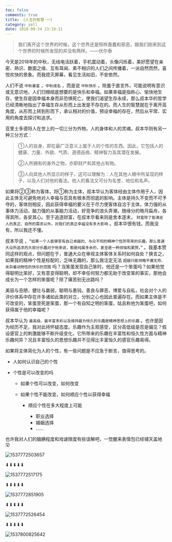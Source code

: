 ```yaml
---
toc: false
comments: true
title: 《人生的智慧·一》
category: yell
date: 1018-09-24 23:19:11
---
```


>  我们离开这个世界的时候，这个世界还是照样愚蠢和邪恶，跟我们刚来到这个世界的时候所发现的并没有两样。——伏尔泰

今天是2018年的中秋，无线电活跃着，手机震动着，头像闪烁着，美好愿望在亲密、熟识、数面之缘、互有耳闻、素不相识的人们之间传播着，一派自然而然，喜悦欢快的景象。而我熄灭屏幕，看见生活如旧，不安依然。 

人们不说 `中秋暴富` ，`中秋成名` ，而是说 `中秋快乐` ，除羞于直言外，可能说明有意识或无意识地，人们归根结底想要的是快乐和幸福。如果幸福是指称心、愉快地生存，使生存是因幸福本身而非恐惧死亡，使我们渴望生存永续，那么叔本华的哲学已经清晰地指出了幸福生存从形而上出发是不存在的。而人生的智慧就在于离开高角度，从形而上转到形而下，承认相对的价值，预设幸福的存在，然后从平常、实用的角度去探讨和追求。

亚里士多德将人在世上的一切三分为外物，人的身体和人的灵魂，叔本华则有另一种三分方式：

> ①人的自身，即在最广泛意义上属于人的个性的东西。因此，它包括人的健康、力量、外貌、气质、道德品格、精神智力及其潜在发展。
>
> ②人所拥有的身外之物，亦即财产和其他占有物。
>
> ③人向其他人所显示的样子，这可以理解为：人在其他人眼中所呈现的样子，以及人们对他的看法。他人的看法又可分为名誉、地位和名声。

如果将②③称为客体，将①称为主体，叔本华认为客体经由主体作用于人，因此主体无可避免地对人幸福与否具有根本而彻底的影响。主体是持久不变而不可予夺的，客体则相反，因此获得幸福的要义在于尽力使客体自洽于主体，体力强的从事体力活动，脑力强的从事脑力活动，好竞争的浪头弄潮，随缘分的皓月扁舟，各得其所，各安其心。至于追逐财富，在叔本华看来则是舍本逐末， `财富除了能满足人的真正、自然的需求以外，对我们的真正幸福没有多大影响` 。叔本华很有钱，而我没有，所以我还不懂。

叔本华说 ，`“如果一个人能够享有自己卓越的、与众不同的精神个性所带来的乐趣，那么普通大众所追求的大部分乐趣对于他来说，都是纯属多余的，甚至是一种烦恼和累赘。”` 。我基本赞同这样的观点，但问题在于，普通大众在审视主体客体关系时如何自处？换言之，如果我的精神个性是标配的，乏味无趣的，那么我注定无法 `超越只能领略平庸无奇、夹杂着动物性的快乐的范围` 吗？当笨蛋发现自己笨时，他还是一个笨蛋吗？如果他觉得聪明比笨好，又有意变得聪明，却不幸任何努力都无助于改变笨的事实，那他会成长为一个怎样的笨蛋呢？除了痛苦别无出路吗？

美丽与丑陋，健壮与羸弱，聪明与愚钝，善良与罪恶，博爱与自私，社会对个人的评价体系中存在许多诸如此类的对立，分别之心也因此普遍存在。而如果主体是不可改变的，笨蛋至死是笨蛋，那一个有自知之明的笨蛋，姑且称他为笨蛋吧，如何获得属于他的幸福呢？

叔本华认为 `最高级、最丰富多彩以及维持最为恒久的乐趣是精神思想上的乐趣` 。也许是因为经历不足，我对此持怀疑态度。乐趣作为主观感受，区分高低级是否是偏见？假设感官上的刺激能够不断升级变化，它所带来的乐趣在丰富性和恒久性方面与精神乐趣何异？况且丰富恒久的思想乐趣并不见得比丰富恒久的感官乐趣易得。

如果将主体简化为人的个性，有一些问题是不应急于断言，值得思考的。

- 人如何认识自己的个性

- 个性是可以改变的吗
  - 如果个性可以改变，如何改变

  - 如果个性不能改变，如何顺应个性以获得幸福

    - 顺应个性在多大程度上可能

      - 职业选择
      - 婚姻选择
      - ……

       

也许我对人们的腼腆程度和戏谑限度有些误解吧，一觉醒来表情包已经铺天盖地 😲

![1537772503657](1537772503657.png)

⬇⬇⬇⬇⬇

![1537772517175](1537772517175.png)

⬇⬇⬇⬇⬇

![1537772851905](1537772851905.png)

⬇⬇⬇⬇⬇

![1537772526454](1537772526454.png)

⬇⬇⬇⬇⬇

![1537800825642](1537800825642.png)